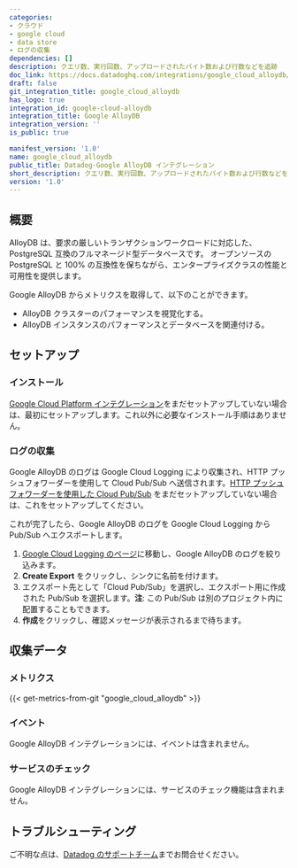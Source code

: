 ```yaml
---
categories:
- クラウド
- google cloud
- data store
- ログの収集
dependencies: []
description: クエリ数、実行回数、アップロードされたバイト数および行数などを追跡
doc_link: https://docs.datadoghq.com/integrations/google_cloud_alloydb/
draft: false
git_integration_title: google_cloud_alloydb
has_logo: true
integration_id: google-cloud-alloydb
integration_title: Google AlloyDB
integration_version: ''
is_public: true

manifest_version: '1.0'
name: google_cloud_alloydb
public_title: Datadog-Google AlloyDB インテグレーション
short_description: クエリ数、実行回数、アップロードされたバイト数および行数などを追跡
version: '1.0'
---
```


## 概要

AlloyDB は、要求の厳しいトランザクションワークロードに対応した、PostgreSQL 互換のフルマネージド型データベースです。
オープンソースの PostgreSQL と 100% の互換性を保ちながら、エンタープライズクラスの性能と可用性を提供します。

Google AlloyDB からメトリクスを取得して、以下のことができます。

- AlloyDB クラスターのパフォーマンスを視覚化する。
- AlloyDB インスタンスのパフォーマンスとデータベースを関連付ける。

## セットアップ

### インストール

[Google Cloud Platform インテグレーション][1]をまだセットアップしていない場合は、最初にセットアップします。これ以外に必要なインストール手順はありません。

### ログの収集

Google AlloyDB のログは Google Cloud Logging により収集され、HTTP プッシュフォワーダーを使用して Cloud Pub/Sub へ送信されます。[HTTP プッシュフォワーダーを使用した Cloud Pub/Sub][2] をまだセットアップしていない場合は、これをセットアップしてください。

これが完了したら、Google AlloyDB のログを Google Cloud Logging から Pub/Sub へエクスポートします。

1. [Google Cloud Logging のページ][3]に移動し、Google AlloyDB のログを絞り込みます。
2. **Create Export** をクリックし、シンクに名前を付けます。
3. エクスポート先として「Cloud Pub/Sub」を選択し、エクスポート用に作成された Pub/Sub を選択します。**注**: この Pub/Sub は別のプロジェクト内に配置することもできます。
4. **作成**をクリックし、確認メッセージが表示されるまで待ちます。

## 収集データ

### メトリクス
{{< get-metrics-from-git "google_cloud_alloydb" >}}


### イベント

Google AlloyDB インテグレーションには、イベントは含まれません。

### サービスのチェック

Google AlloyDB インテグレーションには、サービスのチェック機能は含まれません。

## トラブルシューティング

ご不明な点は、[Datadog のサポートチーム][5]までお問合せください。

[1]: https://docs.datadoghq.com/ja/integrations/google_cloud_platform/
[2]: https://docs.datadoghq.com/ja/integrations/google_cloud_platform/#log-collection
[3]: https://console.cloud.google.com/logs/viewer
[4]: https://github.com/DataDog/dogweb/blob/prod/integration/google_cloud_alloydb/google_cloud_alloydb_metadata.csv
[5]: https://docs.datadoghq.com/ja/help/
